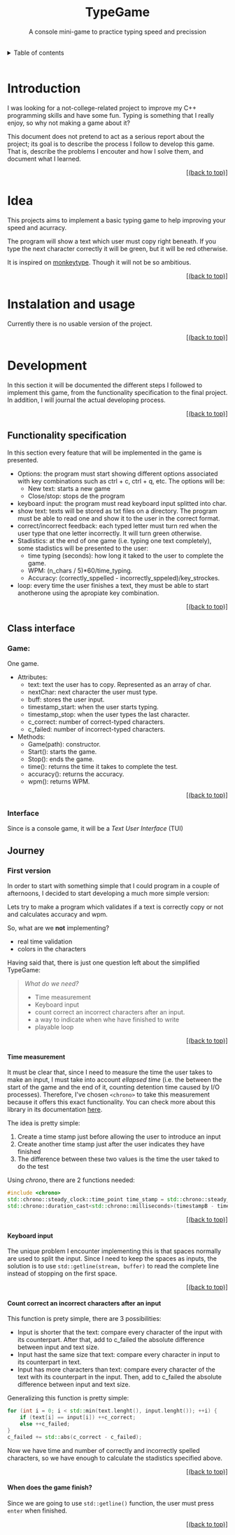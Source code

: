 <h1 id="begin" align="center">
    TypeGame
</h1>
<p  align="center">
       A console mini-game to practice typing speed and precission
</p>

<br>
<details>
    <summary>Table of contents</summary>

1. [Introduction](#introduction)
2. [Idea](#idea)
3. [Instalation and usage](#instalation-and-usage)
4. [Development](#development)

</details>
<br>

# Introduction
I was looking for a not-college-related project to improve my C++ programming skills and have some fun. Typing is something that I really enjoy, so why not making a game about it? 

This document does not pretend to act as a serious report about the project; its goal is to describe the process I follow to develop this game. That is, describe the problems I encouter and how I solve them, and document what I learned.

<p  align="right">
    <a href=#begin>[(back to top)]</a>
</p>

# Idea
This projects aims to implement a basic typing game to help improving your speed and acurracy. 

The program will show a text which user must copy right beneath. If you type the next character correctly it will be green, but it will be red otherwise. 

It is inspired on [monkeytype](https://www.monkeytype.com). Though it will not be so ambitious.

<p  align="right">
    <a href=#begin>[(back to top)]</a>
</p>

# Instalation and usage 
Currently there is no usable version of the project.

<p  align="right">
    <a href=#begin>[(back to top)]</a>
</p>

# Development
In this section it will be documented the different steps I followed to implement this game, from the functionality specification to the final project. In addition, I will journal the actual developing process.

<p  align="right">
    <a href=#begin>[(back to top)]</a>
</p>

## Functionality specification
In this section every feature that will be implemented in the game is presented. 

- Options: the program must start showing different options associated with key combinations such as ctrl + c, ctrl + q, etc. The options will be: 
    - New text: starts a new game
    - Close/stop: stops de the program
- keyboard input: the program must read keyboard input splitted into char.
- show text: texts will be stored as txt files on a directory. The program must be able to read one and show it to the user in the correct format. 
- correct/incorrect feedback: each typed letter must turn red when the user type that one letter incorrectly. It will turn green otherwise. 
- Stadistics: at the end of one game (i.e. typing one text completely), some stadistics will be presented to the user: 
    - time typing (seconds): how long it taked to the user to complete the game.
    - WPM: (n_chars / 5)*60/time_typing.
    - Accuracy: (correctly_sppelled - incorrectly_sppeled)/key_strockes.
- loop: every time the user finishes a text, they must be able to start anotherone using the apropiate key combination. 

<p  align="right">
    <a href=#begin>[(back to top)]</a>
</p>

## Class interface
### Game: 
One game. 
- Attributes:
    - text: text the user has to copy. Represented as an array of char.
    - nextChar: next character the user must type.
    - buff: stores the user input.
    - timestamp_start: when the user starts typing.
    - timestamp_stop: when the user types the last character.
    - c_correct: number of correct-typed characters.
    - c_failed: number of incorrect-typed characters.
- Methods: 
    - Game(path): constructor.
    - Start(): starts the game.
    - Stop(): ends the game.
    - time(): returns the time it takes to complete the test.
    - accuracy(): returns the accuracy.
    - wpm(): returns WPM.

<p  align="right">
    <a href=#begin>[(back to top)]</a>
</p>

### Interface 
Since is a console game, it will be a *Text User Interface* (TUI)

## Journey

### First version
In order to start with something simple that I could program in a couple of afternoons, I decided to start developing a much more simple version:

Lets try to make a program which validates if a text is correctly copy or not and calculates accuracy and wpm. 

So, what are we **not** implementing?
- real time validation
- colors in the characters

Having said that, there is just one question left about the simplified TypeGame:
> *What do we need?*
> - Time measurement
> - Keyboard input
> - count correct an incorrect characters after an input. 
> - a way to indicate when whe have finished to write
> - playable loop

<p  align="right">
    <a href=#begin>[(back to top)]</a>
</p>

#### Time measurement
It must be clear that, since I need to measure the time the user takes to make an input, I must take into account *ellapsed time* (i.e. the between the start of the game and the end of it, counting detention time caused by I/O processes). Therefore, I've chosen `<chrono>` to take this measurement because it offers this exact functionality. You can check more about this library in its documentation [here](https://cplusplus.com/reference/chrono/).

The idea is pretty simple: 

1. Create a time stamp just before allowing the user to introduce an input
2. Create another time stamp just after the user indicates they have finished
3. The difference between these two values is the time the user taked to do the test

Using *chrono*, there are 2 functions needed: 
```cpp
#include <chrono>
std::chrono::steady_clock::time_point time_stamp = std::chrono::steady_clock::now(); // creates a time stamp with the current time
std::chrono::duration_cast<std::chrono::milliseconds>(timestampB - timestampA).count() // calculates the difference between time stamps and transform it in the unit the programmer have indicated. 
```
<p  align="right">
    <a href=#begin>[(back to top)]</a>
</p>

#### Keyboard input
The unique problem I encounter implementing this is that spaces normally are used to split the input. Since I need to keep the spaces as inputs, the solution is to use `std::getline(stream, buffer)` to read the complete line instead of stopping on the first space. 

<p  align="right">
    <a href=#begin>[(back to top)]</a>
</p>

#### Count correct an incorrect characters after an input
This function is prety simple, there are 3 possibilities: 
- Input is shorter that the text: compare every character of the input with its counterpart. After that, add to c_failed the absolute difference between input and text size.
- Input hast the same size that text: compare every character in input to its counterpart in text. 
- Input has more characters than text: compare every character of the text with its counterpart in the input. Then, add to c_failed the absolute difference between input and text size. 

Generalizing this function is pretty simple: 

```cpp
for (int i = 0; i < std::min(text.lenght(), input.lenght()); ++i) {
    if (text[i] == input[i]) ++c_correct;
    else ++c_failed;
}
c_failed += std::abs(c_correct - c_failed);
```

Now we have time and number of correctly and incorrectly spelled characters, so we have enough to calculate the stadistics specified above. 
<p  align="right">
    <a href=#begin>[(back to top)]</a>
</p>

#### When does the game finish?
Since we are going to use `std::getline()` function, the user must press `enter` when finished. 

<p  align="right">
    <a href=#begin>[(back to top)]</a>
</p>
